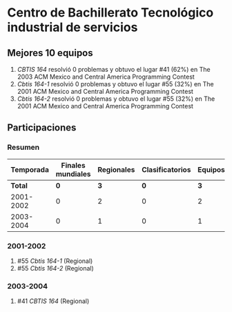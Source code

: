 ---
---

# Centro de Bachillerato Tecnológico industrial de servicios

## Mejores 10 equipos

1. _CBTIS 164_ resolvió 0 problemas y obtuvo el lugar #41 (62%) en The 2003 ACM Mexico and Central America Programming Contest
1. _Cbtis 164-1_ resolvió 0 problemas y obtuvo el lugar #55 (32%) en The 2001 ACM Mexico and Central America Programming Contest
1. _Cbtis 164-2_ resolvió 0 problemas y obtuvo el lugar #55 (32%) en The 2001 ACM Mexico and Central America Programming Contest

## Participaciones

### Resumen

| Temporada | Finales mundiales | Regionales | Clasificatorios | Equipos |
| --- | --- | --- | --- | --- |
| **Total** | **0** | **3** | **0** | **3** |
| 2001-2002 | 0 | 2 | 0 | 2 |
| 2003-2004 | 0 | 1 | 0 | 1 |

### 2001-2002

1. #55 _Cbtis 164-1_ (Regional)
1. #55 _Cbtis 164-2_ (Regional)

### 2003-2004

1. #41 _CBTIS 164_ (Regional)




